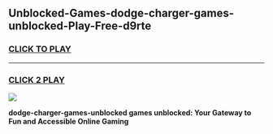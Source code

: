 
## Unblocked-Games-dodge-charger-games-unblocked-Play-Free-d9rte
<h3>
<a href="https://premium76.site?title=dodge-charger-games-unblocked&ref=21A">CLICK TO PLAY</a></h3>
<hr>

<h3>
<a href="https://premium76.site?title=dodge-charger-games-unblocked&ref=21A">CLICK 2 PLAY</a>
  
</h3>

<a href="https://premium76.site?title=dodge-charger-games-unblocked&ref=21A"><img src="https://clearcache.store/games.png"></a>


**dodge-charger-games-unblocked games unblocked: Your Gateway to Fun and Accessible Online Gaming**
